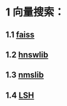 # 1 向量搜索：
   ## 1.1 [faiss]()
   ## 1.2 [hnswlib](https://github.com/nmslib/hnswlib.git)
   ## 1.3 [nmslib](https://github.com/nmslib/nmslib.git) 
   ## 1.4 [LSH]()
